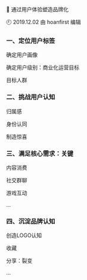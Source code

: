 🐾 通过用户体验塑造品牌化

🕘 2019.12.02 由 hoanfirst 编辑

### 一、定位用户标签

确定用户画像

确定用户级别：商业化运营目标

目标人群


### 二、挑战用户认知

归属感

身份认同

制造惊喜


### 三、满足核心需求：关键

内容消费

社交群聊

游戏互动

...


### 四、沉淀品牌认知

创造LOGO认知

收藏

分享：裂变

...

